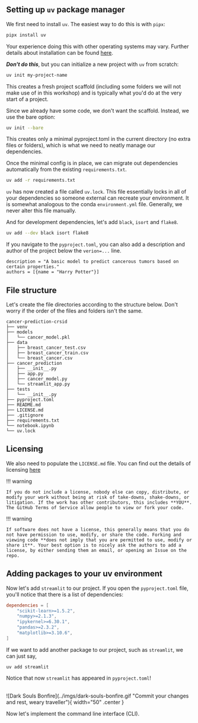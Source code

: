 ## Setting up `uv` package manager
We first need to install `uv`. The easiest way to do this is with `pipx`:
```bash
pipx install uv
```
Your experience doing this with other operating systems may vary. Further details about installation can be found [here](https://docs.astral.sh/uv/getting-started/installation/).

_**Don't do this**_, but you can initialize a new project with `uv` from scratch:
```bash
uv init my-project-name
```
This creates a fresh project scaffold (including some folders we will not make use of in this workshop) and is typically what you'd do at the very start of a project.

Since we already have some code, we don't want the scaffold. Instead, we use the bare option:
```bash
uv init --bare
```
This creates only a minimal pyproject.toml in the current directory (no extra files or folders), which is what we need to neatly manage our dependencies.

Once the minimal config is in place, we can migrate out dependencies automatically from the existing `requirements.txt`.
```bash
uv add -r requirements.txt
```
`uv` has now created a file called `uv.lock`. This file essentially locks in all of your dependencies so someone external can recreate your environment. It is somewhat analogous to the conda `environment.yml` file. Generally, we never alter this file manually.

And for development dependencies, let's add `black`, `isort` and `flake8`.
```bash
uv add --dev black isort flake8
```
If you navigate to the `pyproject.toml`, you can also add a description and author of the project below the `verion=...` line.
```
description = "A basic model to predict cancerous tumors based on certain properties."
authors = [{name = "Harry Potter"}]
```
## File structure <a id="poetry-files"></a>
Let's create the file directories according to the structure below. Don't worry if the order of the files and folders isn't the same.
```
cancer-prediction-crsid
├── venv
├── models
│   └── cancer_model.pkl
├── data
│   ├── breast_cancer_test.csv
│   ├── breast_cancer_train.csv
│   └── breast_cancer.csv
├── cancer_prediction
│   ├── __init__.py
│   ├── app.py
│   ├── cancer_model.py
│   └── streamlit_app.py
├── tests
│   └── __init__.py
├── pyproject.toml
├── README.md
├── LICENSE.md
├── .gitignore
├── requirements.txt
└── notebook.ipynb
└── uv.lock
```

## Licensing <a id="poetry-licensing"></a>
We also need to populate the `LICENSE.md` file. You can find out the details of licensing [here](https://choosealicense.com/)

!!! warning

    If you do not include a license, nobody else can copy, distribute, or modify your work without being at risk of take-downs, shake-downs, or litigation. If the work has other contributors, this includes **YOU**. The GitHub Terms of Service allow people to view or fork your code. 

!!! warning

    If software does not have a license, this generally means that you do not have permission to use, modify, or share the code. Forking and viewing code **does not imply that you are permitted to use, modify or share it**. Your best option is to nicely ask the authors to add a license, by either sending them an email, or opening an Issue on the repo.

## Adding packages to your uv environment
Now let's add `streamlit` to our project. If you open the `pyproject.toml` file, you'll notice that there is a list of dependencies:

```toml
dependencies = [
    "scikit-learn>=1.5.2",
    "numpy>=2.1.3",
    "ipykernel>=6.30.1",
    "pandas>=2.3.2",
    "matplotlib>=3.10.6",
]
```

If we want to add another package to our project, such as `streamlit`, we can just say,
```
uv add streamlit
```

Notice that now `streamlit` has appeared in `pyproject.toml`!

<br>
![Dark Souls Bonfire](../imgs/dark-souls-bonfire.gif "Commit your changes and rest, weary traveller"){ width="50" .center }
<br>

Now let's implement the command line interface (CLI).